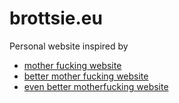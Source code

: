 brottsie.eu
===========

Personal website inspired by

- [mother fucking website](http://motherfuckingwebsite.com/)
- [better mother fucking website](http://bettermotherfuckingwebsite.com/)
- [even better motherfucking website](https://evenbettermotherfucking.website/)
